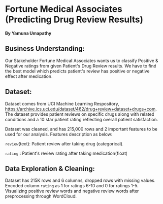 # Fortune Medical Associates (Predicting Drug Review Results)
**By Yamuna Umapathy**

## Business Understanding:

Our Stakeholder Fortune Medical Associates wants us to classify Positive & Negative ratings from given Patient's Drug Review results. We have to
find the best model which predicts patient's review has positive or negative effect after medication.

## Dataset:

Dataset comes from UCI Machine Learning Respository, https://archive.ics.uci.edu/dataset/462/drug+review+dataset+drugs+com. The dataset provides 
patient reviews on specific drugs along with related conditions and a 10 star patient rating reflecting overall patient satisfaction.

Dataset was cleaned, and has 215,000 rows and 2 important features to be used for our analysis. Features description as below:

`review`(text): Patient review after taking drug (categorical).

`rating`      : Patient's review rating after taking medication(float)

## Data Exploration & Cleaning:

Dataset has 215K rows and 6 columns, dropped rows with missing values. Encoded column `rating` as 1 for ratings 6-10 and 0 for ratings 1-5. 
Visualizing positive review words and negative review words after preprocessing through WordCloud.

